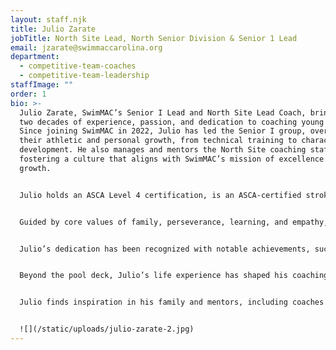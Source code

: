 ```yaml
---
layout: staff.njk
title: Julio Zarate
jobTitle: North Site Lead, North Senior Division & Senior 1 Lead
email: jzarate@swimmaccarolina.org
department:
  - competitive-team-coaches
  - competitive-team-leadership
staffImage: ""
order: 1
bio: >-
  Julio Zarate, SwimMAC’s Senior I Lead and North Site Lead Coach, brings over
  two decades of experience, passion, and dedication to coaching young athletes.
  Since joining SwimMAC in 2022, Julio has led the Senior I group, overseeing
  their athletic and personal growth, from technical training to character
  development. He also manages and mentors the North Site coaching staff,
  fostering a culture that aligns with SwimMAC’s mission of excellence and
  growth.


  Julio holds an ASCA Level 4 certification, is an ASCA-certified stroke technician, and was part of the ASCA Fellows class of 2008. Additionally, he is CrossFit Level 1 certified, further demonstrating his commitment to holistic athletic development. He previously led teams as Head Coach at CBAC and Swim Torrance and served as Technical Chair of the Pacific Committee for Southern California Swimming. His varied experience includes roles like Assistant Aquatic Director at St. Mary’s College of Maryland, pool manager, and assistant coach at Longhorn Swim Camp, which has enriched his multifaceted approach to coaching and team leadership.


  Guided by core values of family, perseverance, learning, and empathy, Julio is known for his commitment to continuous self-improvement and his ability to connect meaningfully with athletes. He is passionate about helping athletes develop discipline, resilience, and confidence, focusing on meeting them where they are and guiding them to the next level. His vision for SwimMAC involves a return to the foundational principles that made it one of the country’s leading programs, combined with innovations to keep SwimMAC at the forefront of competitive swimming.


  Julio’s dedication has been recognized with notable achievements, such as the National Diversity Select Camp Staff position, and awards like the Oregon LSC Senior Coach of the Year nomination. Throughout his career, his teams have broken LSC records in Maryland, Oregon, North Carolina, and Southern California, won major including LSC, Sectional, and Junior National meets, and his swimmers have attended national camps. Julio’s goal at SwimMAC is to inspire and empower young athletes, helping them look back on their SwimMAC journey with pride and appreciation.


  Beyond the pool deck, Julio’s life experience has shaped his coaching philosophy. After his parents’ divorce, swimming provided him with structure, commitment, and a path forward, thanks to his club coach’s mentorship. Today, Julio seeks to be a positive influence, providing young people with the same guidance that helped him through pivotal moments. A lifelong learner, he also enjoys painting, and he has artwork currently displayed in the Charlotte area.


  Julio finds inspiration in his family and mentors, including coaches Rachael Zarate, Kerry Elliott, Chuck Batchelor, David Marsh, and Jack Roach. He believes in living in the present and overcoming fear through focus and mindfulness, likening it to the discipline of a ninja. With gratitude and strong values, Julio Zarate continues to leave a meaningful impact on his athletes, his team, and the SwimMAC community


  ![](/static/uploads/julio-zarate-2.jpg)
---
```

